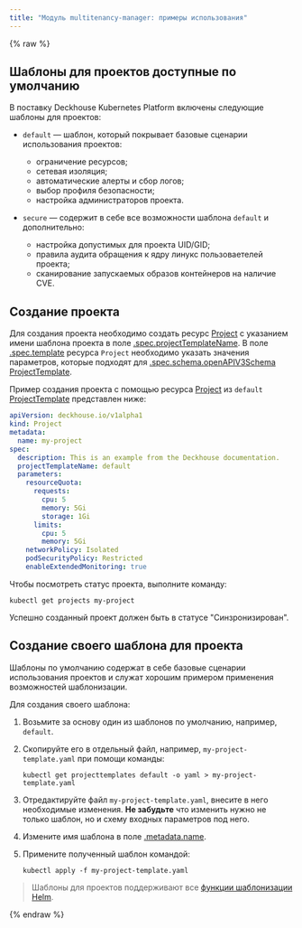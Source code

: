```yaml
---
title: "Модуль multitenancy-manager: примеры использования"
---
```

{% raw %}

## Шаблоны для проектов доступные по умолчанию

В поставку Deckhouse Kubernetes Platform включены следующие шаблоны для проектов:
- `default` — шаблон, который покрывает базовые сценарии использования проектов:
  * ограничение ресурсов;
  * сетевая изоляция;
  * автоматические алерты и сбор логов;
  * выбор профиля безопасности;
  * настройка администраторов проекта.

- `secure` — содержит в себе все возможности шаблона `default` и дополнительно:
  * настройка допустимых для проекта UID/GID;
  * правила аудита обращения к ядру линукс пользоваетелей проекта;
  * сканирование запускаемых образов контейнеров на наличие CVE.

## Создание проекта

Для создания проекта необходимо создать ресурс [Project](cr.html#project) с указанием имени шаблона проекта в поле [.spec.projectTemplateName](cr.html#project-v1alpha1-spec-projecttemplate).
В поле [.spec.template](cr.html#project-v1alpha1-spec-template) ресурса `Project` необходимо указать значения параметров, которые подходят для [.spec.schema.openAPIV3Schema ProjectTemplate](cr.html#projecttemplate-v1alpha1-spec--schema-openAPIV3Schema).

Пример создания проекта с помощью ресурса [Project](cr.html#project) из `default` [ProjectTemplate](cr.html#projecttemplate) представлен ниже:

```yaml
apiVersion: deckhouse.io/v1alpha1
kind: Project
metadata:
  name: my-project
spec:
  description: This is an example from the Deckhouse documentation.
  projectTemplateName: default
  parameters:
    resourceQuota:
      requests:
        cpu: 5
        memory: 5Gi
        storage: 1Gi
      limits:
        cpu: 5
        memory: 5Gi
    networkPolicy: Isolated
    podSecurityPolicy: Restricted
    enableExtendedMonitoring: true
```

Чтобы посмотреть статус проекта, выполните команду:

```shell
kubectl get projects my-project
```

Успешно созданный проект должен быть в статусе "Синзронизирован".

## Создание своего шаблона для проекта

Шаблоны по умолчанию содержат в себе базовые сценарии использования проектов и служат хорошим примером применения возможностей шаблонизации.

Для создания своего шаблона:
1. Возьмите за основу один из шаблонов по умолчанию, например, `default`.
2. Скопируйте его в отдельный файл, например, `my-project-template.yaml` при помощи команды:

   ```shell
   kubectl get projecttemplates default -o yaml > my-project-template.yaml
   ```

3. Отредактируйте файл `my-project-template.yaml`, внесите в него необходимые изменения. **Не забудьте** что изменить нужно не только шаблон, но и схему входных параметров под него.
4. Измените имя шаблона в поле [.metadata.name](cr.html#projecttemplate-v1alpha1-metadata-name).
5. Примените полученный шаблон командой:

    ```shell
    kubectl apply -f my-project-template.yaml
    ```

> Шаблоны для проектов поддерживают все [функции шаблонизации Helm](https://helm.sh/docs/chart_template_guide/function_list/).

{% endraw %}
